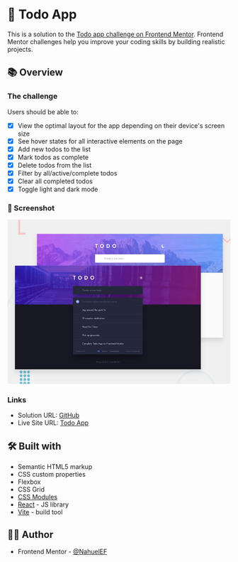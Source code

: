 # 📝 Todo App

This is a solution to the [Todo app challenge on Frontend Mentor](https://www.frontendmentor.io/challenges/todo-app-Su1_KokOW). Frontend Mentor challenges help you improve your coding skills by building realistic projects.

## 📚 Overview

### The challenge

Users should be able to:

- [x] View the optimal layout for the app depending on their device's screen size
- [x] See hover states for all interactive elements on the page
- [x] Add new todos to the list
- [x] Mark todos as complete
- [x] Delete todos from the list
- [x] Filter by all/active/complete todos
- [x] Clear all completed todos
- [x] Toggle light and dark mode

### 📸 Screenshot

![](./public/design/desktop-preview.jpg)

### Links

- Solution URL: [GitHub](https://github.com/NahuelEF/todo-app.git)
- Live Site URL: [Todo App](https://nahuelef-todo-app.netlify.app/)

## 🛠 Built with

- Semantic HTML5 markup
- CSS custom properties
- Flexbox
- CSS Grid
- [CSS Modules](https://github.com/css-modules/css-modules.git)
- [React](https://reactjs.org/) - JS library
- [Vite](https://vitejs.dev/) - build tool

## 👨‍💻 Author

- Frontend Mentor - [@NahuelEF](https://www.frontendmentor.io/profile/NahuelEF)

